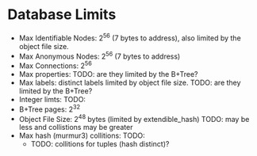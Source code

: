 # Database Limits
- Max Identifiable Nodes: 2<sup>56</sup> (7 bytes to address), also limited by the object file size.
- Max Anonymous Nodes: 2<sup>56</sup> (7 bytes to address)
- Max Connections: 2<sup>56</sup>
- Max properties: TODO: are they limited by the B+Tree?
- Max labels: distinct labels limited by object file size.  TODO: are they limited by the B+Tree?
- Integer limts: TODO:
- B+Tree pages: 2<sup>32</sup>
- Object File Size: 2<sup>48</sup> bytes (limited by extendible_hash) TODO: may be less and collistions may be greater
- Max hash (murmur3) collitions: TODO:
    - TODO: collitions for tuples (hash distinct)?
